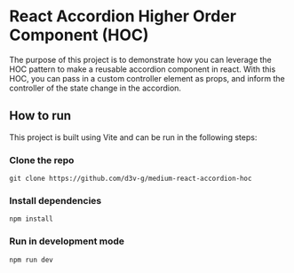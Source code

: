 # React Accordion Higher Order Component (HOC)
The purpose of this project is to demonstrate how you can leverage the HOC pattern to make a reusable accordion component in react. With this HOC, you can pass in a custom controller element as props, and inform the controller of the state change in the accordion.

## How to run
This project is built using Vite and can be run in the following steps:
### Clone the repo
```
git clone https://github.com/d3v-g/medium-react-accordion-hoc
```
### Install dependencies
```
npm install
```
### Run in development mode
```
npm run dev
```